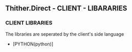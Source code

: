 ## Thither.Direct - CLIENT - LIBARARIES

### CLIENT LIBRARIES
The libraries are seperated by the client's side language

+ [PYTHON(python)]






